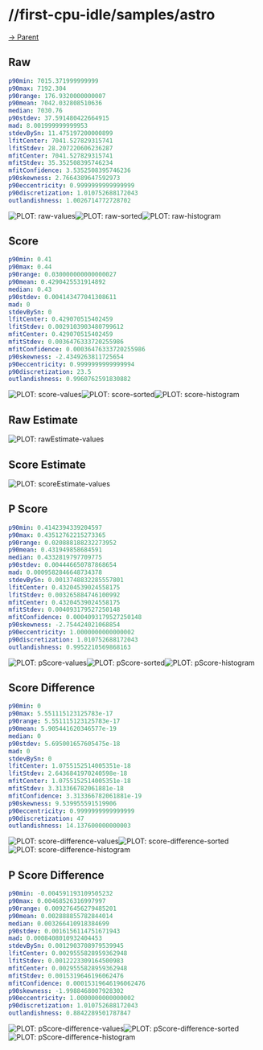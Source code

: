 
# //first-cpu-idle/samples/astro

[→ Parent](../..)


## Raw


```yaml
p90min: 7015.371999999999
p90max: 7192.304
p90range: 176.9320000000007
p90mean: 7042.032808510636
median: 7030.76
p90stdev: 37.591480422664915
mad: 8.001999999999953
stdevBySn: 11.475197200000899
lfitCenter: 7041.527829315741
lfitStdev: 28.207220606236287
mfitCenter: 7041.527829315741
mfitStdev: 35.352508395746234
mfitConfidence: 3.5352508395746236
p90skewness: 2.7664389647592973
p90eccentricity: 0.9999999999999999
p90discretization: 1.010752688172043
outlandishness: 1.0026714772728702

```

![PLOT: raw-values](./raw/values.svg)![PLOT: raw-sorted](./raw/sorted.svg)![PLOT: raw-histogram](./raw/histogram.svg)
## Score


```yaml
p90min: 0.41
p90max: 0.44
p90range: 0.030000000000000027
p90mean: 0.4290425531914892
median: 0.43
p90stdev: 0.004143477041308611
mad: 0
stdevBySn: 0
lfitCenter: 0.429070515402459
lfitStdev: 0.0029103903480799612
mfitCenter: 0.429070515402459
mfitStdev: 0.0036476333720255986
mfitConfidence: 0.00036476333720255986
p90skewness: -2.4349263811725654
p90eccentricity: 0.9999999999999994
p90discretization: 23.5
outlandishness: 0.9960762591830882

```

![PLOT: score-values](./score/values.svg)![PLOT: score-sorted](./score/sorted.svg)![PLOT: score-histogram](./score/histogram.svg)
## Raw Estimate

![PLOT: rawEstimate-values](./rawEstimate/values.svg)
## Score Estimate

![PLOT: scoreEstimate-values](./scoreEstimate/values.svg)
## P Score


```yaml
p90min: 0.4142394339204597
p90max: 0.43512762215273365
p90range: 0.020888188232273952
p90mean: 0.431949858684591
median: 0.4332819797709775
p90stdev: 0.004446650787868654
mad: 0.0009582846648734378
stdevBySn: 0.0013748832285557801
lfitCenter: 0.43204539024558175
lfitStdev: 0.003265884746100992
mfitCenter: 0.43204539024558175
mfitStdev: 0.004093179527250148
mfitConfidence: 0.0004093179527250148
p90skewness: -2.754424021068854
p90eccentricity: 1.0000000000000002
p90discretization: 1.010752688172043
outlandishness: 0.9952210569868163

```

![PLOT: pScore-values](./pScore/values.svg)![PLOT: pScore-sorted](./pScore/sorted.svg)![PLOT: pScore-histogram](./pScore/histogram.svg)
## Score Difference


```yaml
p90min: 0
p90max: 5.551115123125783e-17
p90range: 5.551115123125783e-17
p90mean: 5.905441620346577e-19
median: 0
p90stdev: 5.695001657605475e-18
mad: 0
stdevBySn: 0
lfitCenter: 1.0755152514005351e-18
lfitStdev: 2.6436841970240598e-18
mfitCenter: 1.0755152514005351e-18
mfitStdev: 3.313366782061881e-18
mfitConfidence: 3.313366782061881e-19
p90skewness: 9.539955591519906
p90eccentricity: 0.9999999999999999
p90discretization: 47
outlandishness: 14.137600000000003

```

![PLOT: score-difference-values](./score-difference/values.svg)![PLOT: score-difference-sorted](./score-difference/sorted.svg)![PLOT: score-difference-histogram](./score-difference/histogram.svg)
## P Score Difference


```yaml
p90min: -0.004591193109505232
p90max: 0.00468526316997997
p90range: 0.009276456279485201
p90mean: 0.002888855782844014
median: 0.003266410918384699
p90stdev: 0.0016156114751671943
mad: 0.0008408010932404453
stdevBySn: 0.0012903708979539945
lfitCenter: 0.0029555828959362948
lfitStdev: 0.0012223309164500983
mfitCenter: 0.0029555828959362948
mfitStdev: 0.0015319646196062476
mfitConfidence: 0.00015319646196062476
p90skewness: -1.9988468007928302
p90eccentricity: 1.0000000000000002
p90discretization: 1.010752688172043
outlandishness: 0.8842289501787847

```

![PLOT: pScore-difference-values](./pScore-difference/values.svg)![PLOT: pScore-difference-sorted](./pScore-difference/sorted.svg)![PLOT: pScore-difference-histogram](./pScore-difference/histogram.svg)